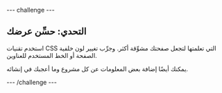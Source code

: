--- challenge ---
## التحدي: حسِّن عرضك

استخدم تقنيات CSS التي تعلمتها لتجعل صفحتك مشوِّقة أكثر. وجرِّب تغيير لون خلفية الصفحة أو الخط المستخدم للعناوين.

يمكنك أيضًا إضافة بعض المعلومات عن كل مشروع وما أعجبك في إنشائه. 


--- /challenge ---